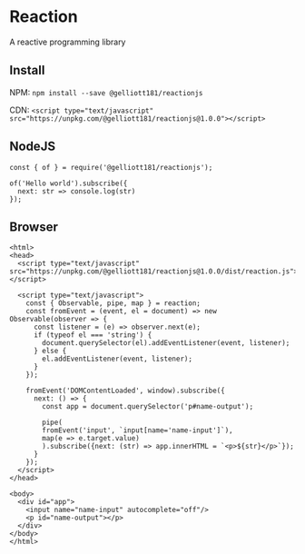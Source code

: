 # Reaction
A reactive programming library

## Install
NPM: `npm install --save @gelliott181/reactionjs`

CDN: `<script type="text/javascript" src="https://unpkg.com/@gelliott181/reactionjs@1.0.0"></script>`

## NodeJS
```
const { of } = require('@gelliott181/reactionjs');

of('Hello world').subscribe({ 
  next: str => console.log(str) 
});
```

## Browser
```
<html>
<head>
  <script type="text/javascript" src="https://unpkg.com/@gelliott181/reactionjs@1.0.0/dist/reaction.js"></script>
  
  <script type="text/javascript">
    const { Observable, pipe, map } = reaction;
    const fromEvent = (event, el = document) => new Observable(observer => {
      const listener = (e) => observer.next(e);
      if (typeof el === 'string') {
        document.querySelector(el).addEventListener(event, listener);
      } else {
        el.addEventListener(event, listener);
      }
    });
    
    fromEvent('DOMContentLoaded', window).subscribe({
      next: () => {
        const app = document.querySelector('p#name-output');
        
        pipe(
        fromEvent('input', `input[name='name-input']`),
        map(e => e.target.value)
        ).subscribe({next: (str) => app.innerHTML = `<p>${str}</p>`});
      }
    });
  </script>
</head>

<body>
  <div id="app">
    <input name="name-input" autocomplete="off"/>
    <p id="name-output"></p>
  </div>
</body>
</html>
```
